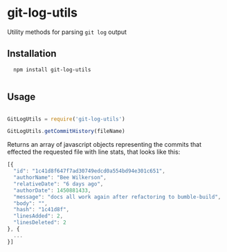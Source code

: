 
# git-log-utils
Utility methods for parsing `git log` output

## Installation
```
  npm install git-log-utils
  
```
## Usage
```javascript

GitLogUtils = require('git-log-utils')

GitLogUtils.getCommitHistory(fileName)
```
Returns an array of javascript objects representing the commits that effected the requested file
with line stats, that looks like this:
```javascript  
[{
  "id": "1c41d8f647f7ad30749edcd0a554bd94e301c651",
  "authorName": "Bee Wilkerson",
  "relativeDate": "6 days ago",
  "authorDate": 1450881433,
  "message": "docs all work again after refactoring to bumble-build",
  "body": "",
  "hash": "1c41d8f",
  "linesAdded": 2,
  "linesDeleted": 2
}, {
  ...
}]
```

